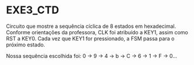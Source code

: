 # EXE3_CTD
Circuito que mostre a sequência cíclica de 8 estados em hexadecimal. Conforme orientações da professora, CLK foi atribuído a KEY1, assim como RST a KEY0. Cada vez que KEY1 for pressionado, a FSM passa para o próximo estado.

Nossa sequência escolhida foi: 0 → 9 → 4 → b → C → 6 → 1 → F → 0...
